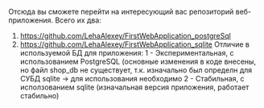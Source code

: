Отсюда вы сможете перейти на интересующий вас репозиторий веб-приложения. Всего их два:
1. https://github.com/LehaAlexey/FirstWebApplication_postgreSql
2. https://github.com/LehaAlexey/FirstWebApplication_sqlite
Отличие в используемой БД для приложения:
 1 - Экспериментальная, с использованием PostgreSQL (основные изменения в коде внесены, но файл shop_db не существует, т.к. изначально был определн для СУБД sqlite -> для использования необходимо 
 2 - Стабильная, с исползованием sqlite (изначальная версия приложения, работает стабильно) 
